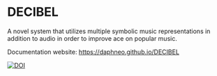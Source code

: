 # DECIBEL
A novel system that utilizes multiple symbolic music representations in addition to audio in order to improve ace on popular music.

Documentation website: https://daphneo.github.io/DECIBEL

[![DOI](https://zenodo.org/badge/155094397.svg)](https://zenodo.org/badge/latestdoi/155094397)
